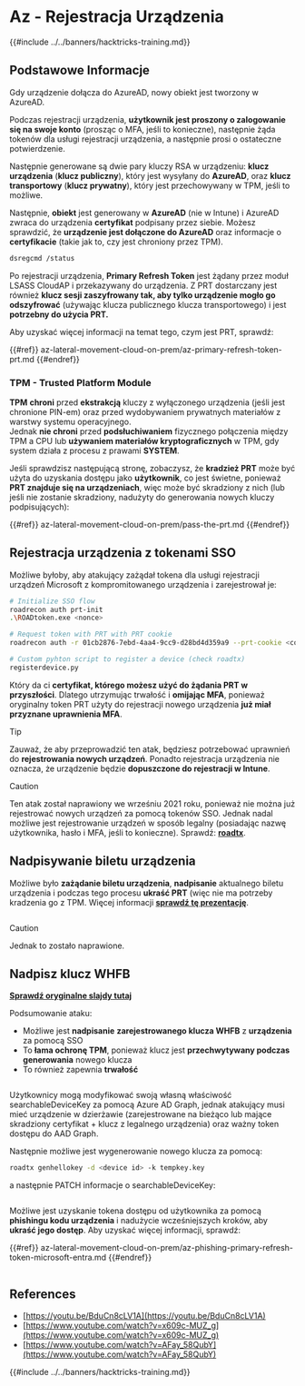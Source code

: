 # Az - Rejestracja Urządzenia

{{#include ../../banners/hacktricks-training.md}}

## Podstawowe Informacje

Gdy urządzenie dołącza do AzureAD, nowy obiekt jest tworzony w AzureAD.

Podczas rejestracji urządzenia, **użytkownik jest proszony o zalogowanie się na swoje konto** (prosząc o MFA, jeśli to konieczne), następnie żąda tokenów dla usługi rejestracji urządzenia, a następnie prosi o ostateczne potwierdzenie.

Następnie generowane są dwie pary kluczy RSA w urządzeniu: **klucz urządzenia** (**klucz publiczny**), który jest wysyłany do **AzureAD**, oraz **klucz transportowy** (**klucz prywatny**), który jest przechowywany w TPM, jeśli to możliwe.

Następnie, **obiekt** jest generowany w **AzureAD** (nie w Intune) i AzureAD zwraca do urządzenia **certyfikat** podpisany przez siebie. Możesz sprawdzić, że **urządzenie jest dołączone do AzureAD** oraz informacje o **certyfikacie** (takie jak to, czy jest chroniony przez TPM).
```bash
dsregcmd /status
```
Po rejestracji urządzenia, **Primary Refresh Token** jest żądany przez moduł LSASS CloudAP i przekazywany do urządzenia. Z PRT dostarczany jest również **klucz sesji zaszyfrowany tak, aby tylko urządzenie mogło go odszyfrować** (używając klucza publicznego klucza transportowego) i jest **potrzebny do użycia PRT.**

Aby uzyskać więcej informacji na temat tego, czym jest PRT, sprawdź:

{{#ref}}
az-lateral-movement-cloud-on-prem/az-primary-refresh-token-prt.md
{{#endref}}

### TPM - Trusted Platform Module

**TPM** **chroni** przed **ekstrakcją** kluczy z wyłączonego urządzenia (jeśli jest chronione PIN-em) oraz przed wydobywaniem prywatnych materiałów z warstwy systemu operacyjnego.\
Jednak **nie chroni** przed **podsłuchiwaniem** fizycznego połączenia między TPM a CPU lub **używaniem materiałów kryptograficznych** w TPM, gdy system działa z procesu z prawami **SYSTEM**.

Jeśli sprawdzisz następującą stronę, zobaczysz, że **kradzież PRT** może być użyta do uzyskania dostępu jako **użytkownik**, co jest świetne, ponieważ **PRT znajduje się na urządzeniach**, więc może być skradziony z nich (lub jeśli nie zostanie skradziony, nadużyty do generowania nowych kluczy podpisujących):

{{#ref}}
az-lateral-movement-cloud-on-prem/pass-the-prt.md
{{#endref}}

## Rejestracja urządzenia z tokenami SSO

Możliwe byłoby, aby atakujący zażądał tokena dla usługi rejestracji urządzeń Microsoft z kompromitowanego urządzenia i zarejestrował je:
```bash
# Initialize SSO flow
roadrecon auth prt-init
.\ROADtoken.exe <nonce>

# Request token with PRT with PRT cookie
roadrecon auth -r 01cb2876-7ebd-4aa4-9cc9-d28bd4d359a9 --prt-cookie <cookie>

# Custom pyhton script to register a device (check roadtx)
registerdevice.py
```
Który da ci **certyfikat, którego możesz użyć do żądania PRT w przyszłości**. Dlatego utrzymując trwałość i **omijając MFA**, ponieważ oryginalny token PRT użyty do rejestracji nowego urządzenia **już miał przyznane uprawnienia MFA**.

> [!TIP]
> Zauważ, że aby przeprowadzić ten atak, będziesz potrzebować uprawnień do **rejestrowania nowych urządzeń**. Ponadto rejestracja urządzenia nie oznacza, że urządzenie będzie **dopuszczone do rejestracji w Intune**.

> [!CAUTION]
> Ten atak został naprawiony we wrześniu 2021 roku, ponieważ nie można już rejestrować nowych urządzeń za pomocą tokenów SSO. Jednak nadal możliwe jest rejestrowanie urządzeń w sposób legalny (posiadając nazwę użytkownika, hasło i MFA, jeśli to konieczne). Sprawdź: [**roadtx**](https://github.com/carlospolop/hacktricks-cloud/blob/master/pentesting-cloud/azure-security/az-lateral-movement-cloud-on-prem/az-roadtx-authentication.md).

## Nadpisywanie biletu urządzenia

Możliwe było **zażądanie biletu urządzenia**, **nadpisanie** aktualnego biletu urządzenia i podczas tego procesu **ukraść PRT** (więc nie ma potrzeby kradzenia go z TPM. Więcej informacji [**sprawdź tę prezentację**](https://youtu.be/BduCn8cLV1A).

<figure><img src="../../images/image (32).png" alt=""><figcaption></figcaption></figure>

> [!CAUTION]
> Jednak to zostało naprawione.

## Nadpisz klucz WHFB

[**Sprawdź oryginalne slajdy tutaj**](https://dirkjanm.io/assets/raw/Windows%20Hello%20from%20the%20other%20side_nsec_v1.0.pdf)

Podsumowanie ataku:

- Możliwe jest **nadpisanie** **zarejestrowanego klucza WHFB** z **urządzenia** za pomocą SSO
- To **łama ochronę TPM**, ponieważ klucz jest **przechwytywany podczas generowania** nowego klucza
- To również zapewnia **trwałość**

<figure><img src="../../images/image (34).png" alt=""><figcaption></figcaption></figure>

Użytkownicy mogą modyfikować swoją własną właściwość searchableDeviceKey za pomocą Azure AD Graph, jednak atakujący musi mieć urządzenie w dzierżawie (zarejestrowane na bieżąco lub mające skradziony certyfikat + klucz z legalnego urządzenia) oraz ważny token dostępu do AAD Graph.

Następnie możliwe jest wygenerowanie nowego klucza za pomocą:
```bash
roadtx genhellokey -d <device id> -k tempkey.key
```
a następnie PATCH informacje o searchableDeviceKey:

<figure><img src="../../images/image (36).png" alt=""><figcaption></figcaption></figure>

Możliwe jest uzyskanie tokena dostępu od użytkownika za pomocą **phishingu kodu urządzenia** i nadużycie wcześniejszych kroków, aby **ukraść jego dostęp**. Aby uzyskać więcej informacji, sprawdź:

{{#ref}}
az-lateral-movement-cloud-on-prem/az-phishing-primary-refresh-token-microsoft-entra.md
{{#endref}}

<figure><img src="../../images/image (37).png" alt=""><figcaption></figcaption></figure>

## References

- [https://youtu.be/BduCn8cLV1A](https://youtu.be/BduCn8cLV1A)
- [https://www.youtube.com/watch?v=x609c-MUZ_g](https://www.youtube.com/watch?v=x609c-MUZ_g)
- [https://www.youtube.com/watch?v=AFay_58QubY](https://www.youtube.com/watch?v=AFay_58QubY)

{{#include ../../banners/hacktricks-training.md}}
